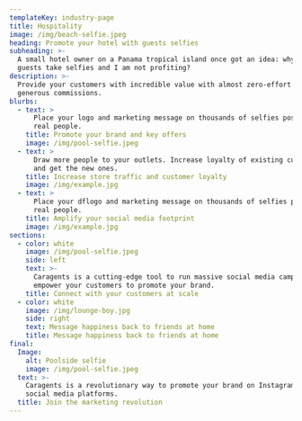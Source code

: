```yaml
---
templateKey: industry-page
title: Hospitality
image: /img/beach-selfie.jpeg
heading: Promote your hotel with guests selfies
subheading: >-
  A small hotel owner on a Panama tropical island once got an idea: why my
  guests take selfies and I am not profiting?
description: >-
  Provide your customers with incredible value with almost zero-effort. Get
  generous commissions.
blurbs:
  - text: >
      Place your logo and marketing message on thousands of selfies posted by
      real people.
    title: Promote your brand and key offers
    image: /img/pool-selfie.jpeg
  - text: >
      Draw more people to your outlets. Increase loyalty of existing customers
      and get the new ones.
    title: Increase store traffic and customer loyalty
    image: /img/example.jpg
  - text: >
      Place your dflogo and marketing message on thousands of selfies posted by
      real people.
    title: Amplify your social media footprint
    image: /img/example.jpg
sections:
  - color: white
    image: /img/pool-selfie.jpeg
    side: left
    text: >-
      Caragents is a cutting-edge tool to run massive social media campaings and
      empower your customers to promote your brand.
    title: Connect with your customers at scale
  - color: white
    image: /img/lounge-boy.jpg
    side: right
    text: Message happiness back to friends at home
    title: Message happiness back to friends at home
final:
  Image:
    alt: Poolside selfie
    image: /img/pool-selfie.jpeg
  text: >-
    Caragents is a revolutionary way to promote your brand on Instagram and other
    social media platforms.
  title: Join the marketing revolution
---
```

